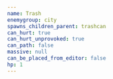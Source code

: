 ```yaml
---
name: Trash
enemygroup: city
spawns_children_parent: trashcan
can_hurt: true
can_hurt_unprovoked: true
can_path: false
massive: null
can_be_placed_from_editor: false
hp: 1
---
```

